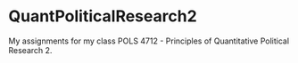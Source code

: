 # QuantPoliticalResearch2

My assignments for my class POLS 4712 - Principles of Quantitative Political Research 2.

